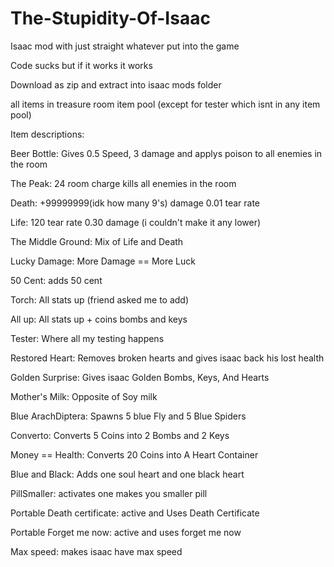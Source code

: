 # The-Stupidity-Of-Isaac
Isaac mod with just straight whatever put into the game

Code sucks but if it works it works

Download as zip and extract into isaac mods folder

all items in treasure room item pool (except for tester which isnt in any item pool)

Item descriptions:

Beer Bottle: Gives 0.5 Speed, 3 damage and applys poison to all enemies in the room

The Peak: 24 room charge kills all enemies in the room

Death: +99999999(idk how many 9's) damage 0.01 tear rate

Life: 120 tear rate 0.30 damage (i couldn't make it any lower)

The Middle Ground: Mix of Life and Death

Lucky Damage: More Damage == More Luck

50 Cent: adds 50 cent

Torch: All stats up (friend asked me to add)

All up: All stats up + coins bombs and keys

Tester: Where all my testing happens

Restored Heart: Removes broken hearts and gives isaac back his lost health

Golden Surprise: Gives isaac Golden Bombs, Keys, And Hearts

Mother's Milk: Opposite of Soy milk

Blue ArachDiptera: Spawns 5 blue Fly and 5 Blue Spiders

Converto: Converts 5 Coins into 2 Bombs and 2 Keys

Money == Health: Converts 20 Coins into A Heart Container

Blue and Black: Adds one soul heart and one black heart

PillSmaller: activates one makes you smaller pill

Portable Death certificate: active and Uses Death Certificate

Portable Forget me now: active and  uses forget me now

Max speed: makes isaac have max speed
